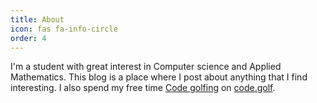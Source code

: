 ```yaml
---
title: About
icon: fas fa-info-circle
order: 4
---
```


I'm a student with great interest in Computer science and Applied Mathematics. This blog is a place where I post about anything that I find interesting. I also spend my free time [Code golfing](https://en.wikipedia.org/wiki/Code_golf) on [code.golf](https://code.golf).
